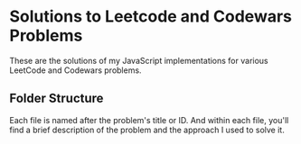 # Solutions to Leetcode and Codewars Problems

These are the solutions of my JavaScript implementations for various LeetCode and Codewars problems.

## Folder Structure

Each file is named after the problem's title or ID. And within each file, you'll find a brief description of the problem and the approach I used to solve it.

